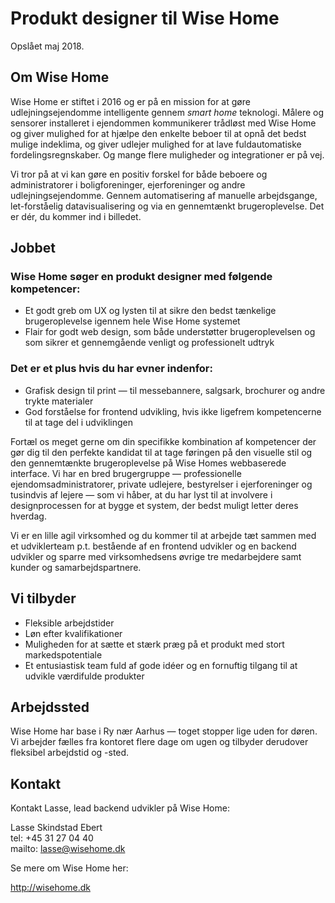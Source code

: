 # Produkt designer til Wise Home

Opslået maj 2018.

## Om Wise Home

Wise Home er stiftet i 2016 og er på en mission for at gøre udlejningsejendomme intelligente gennem *smart home* teknologi. Målere og sensorer installeret i ejendommen kommunikerer trådløst med Wise Home og giver mulighed for at hjælpe den enkelte beboer til at opnå det bedst mulige indeklima, og giver udlejer mulighed for at lave fuldautomatiske fordelingsregnskaber. Og mange flere muligheder og integrationer er på vej.

Vi tror på at vi kan gøre en positiv forskel for både beboere og administratorer i boligforeninger, ejerforeninger og andre udlejningsejendomme. Gennem automatisering af manuelle arbejdsgange, let-forståelig datavisualisering og via en gennemtænkt brugeroplevelse. Det er dér, du kommer ind i billedet.

## Jobbet

### Wise Home søger en produkt designer med følgende kompetencer:

- Et godt greb om UX og lysten til at sikre den bedst tænkelige brugeroplevelse igennem hele Wise Home systemet
- Flair for godt web design, som både understøtter brugeroplevelsen og som sikrer et gennemgående venligt og professionelt udtryk

### Det er et plus hvis du har evner indenfor:

- Grafisk design til print — til messebannere, salgsark, brochurer og andre trykte materialer
- God forståelse for frontend udvikling, hvis ikke ligefrem kompetencerne til at tage del i udviklingen

Fortæl os meget gerne om din specifikke kombination af kompetencer der gør dig til den perfekte kandidat til at tage føringen på den visuelle stil og den gennemtænkte brugeroplevelse på Wise Homes webbaserede interface. Vi har en bred brugergruppe — professionelle ejendomsadministratorer, private udlejere, bestyrelser i ejerforeninger og tusindvis af lejere — som vi håber, at du har lyst til at involvere i designprocessen for at bygge et system, der bedst muligt letter deres hverdag.

Vi er en lille agil virksomhed og du kommer til at arbejde tæt sammen med et udviklerteam p.t. bestående af en frontend udvikler og en backend udvikler og sparre med virksomhedsens øvrige tre medarbejdere samt kunder og samarbejdspartnere.

## Vi tilbyder

- Fleksible arbejdstider
- Løn efter kvalifikationer
- Muligheden for at sætte et stærk præg på et produkt med stort markedspotentiale
- Et entusiastisk team fuld af gode idéer og en fornuftig tilgang til at udvikle værdifulde produkter

## Arbejdssted

Wise Home har base i Ry nær Aarhus — toget stopper lige uden for døren. Vi arbejder fælles fra kontoret flere dage om ugen og tilbyder derudover fleksibel arbejdstid og -sted.

## Kontakt

Kontakt Lasse, lead backend udvikler på Wise Home:

Lasse Skindstad Ebert  
tel: +45 31 27 04 40  
mailto: lasse@wisehome.dk

Se mere om Wise Home her:

http://wisehome.dk
